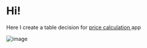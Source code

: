 <div>
  <h1> Hi! </h1>
  <p>Here I create a table decision  for <a href="https://exercises.test-design.org/price-calculation/" target="_blank">price calculation </a> app</p>

  ![image](https://github.com/user-attachments/assets/ed175100-c2ab-4d41-93a1-921a09e02724)

</div>
